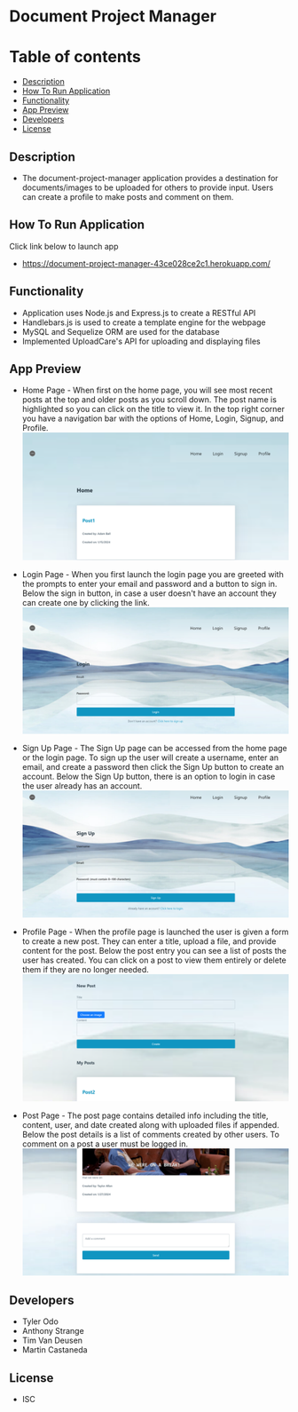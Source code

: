 # Document Project Manager

Table of contents
=================

<!--ts-->
   * [Description](#description)
   * [How To Run Application](#how-to-run-application)
   * [Functionality](#functionality)
   * [App Preview](#app-preview)
   * [Developers](#developers)
   * [License](#license)
<!--te-->

## Description 

- The document-project-manager application provides a destination for documents/images to be uploaded for others to provide input. Users can create a profile to make posts and comment on them.

## How To Run Application

Click link below to launch app
* https://document-project-manager-43ce028ce2c1.herokuapp.com/

## Functionality

* Application uses Node.js and Express.js to create a RESTful API
* Handlebars.js is used to create a template engine for the webpage 
* MySQL and Sequelize ORM are used for the database
* Implemented UploadCare's API for uploading and displaying files

## App Preview

* Home Page - When first on the home page, you will see most recent posts at the top and older posts as you scroll down. The post name is highlighted so you can click on the title to view it. In the top right corner you have a navigation bar with the options of Home, Login, Signup, and Profile. 
![home page](<public/assets/images/dpm - home.png>)

* Login Page - When you first launch the login page you are greeted with the prompts to enter your email and password and a button to sign in. Below the sign in button, in case a user doesn't have an account they can create one by clicking the link. 
![login page](<public/assets/images/dpm - login.png>)

* Sign Up Page - The Sign Up page can be accessed from the home page or the login page. To sign up the user will create a username, enter an email, and create a password then click the Sign Up button to create an account. Below the Sign Up button, there is an option to login in case the user already has an account. 
![sign up page](<public/assets/images/dpm - sign up.png>)

* Profile Page - When the profile page is launched the user is given a form to create a new post. They can enter a title, upload a file, and provide content for the post. Below the post entry you can see a list of posts the user has created. You can click on a post to view them entirely or delete them if they are no longer needed. 
![profile page](<public/assets/images/dpm - profile.png>)

* Post Page - The post page contains detailed info including the title, content, user, and date created along with uploaded files if appended.  Below the post details is a list of comments created by other users. To comment on a post a user must be logged in.  
![post page](<public/assets/images/dpm - post.png>)

## Developers

* Tyler Odo 
* Anthony Strange
* Tim Van Deusen
* Martin Castaneda 

## License 

* ISC
